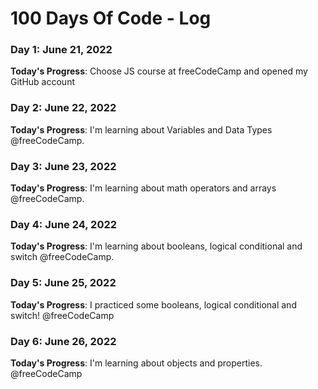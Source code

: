 # 100 Days Of Code - Log

### Day 1: June 21, 2022
**Today's Progress**: Choose JS course at freeCodeCamp and opened my GitHub account

### Day 2: June 22, 2022
**Today's Progress**: I'm learning about Variables and Data Types @freeCodeCamp.

### Day 3: June 23, 2022
**Today's Progress**: I'm learning about math operators and arrays @freeCodeCamp.

### Day 4: June 24, 2022
**Today's Progress**: I'm learning about booleans, logical conditional and switch @freeCodeCamp.

### Day 5: June 25, 2022
**Today's Progress**: I practiced some booleans, logical conditional and switch!
@freeCodeCamp

### Day 6: June 26, 2022
**Today's Progress**: I'm learning about objects and properties.
@freeCodeCamp
